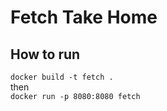 # Fetch Take Home

## How to run
``docker build -t fetch .`` \
then \
``docker run -p 8080:8080 fetch``

